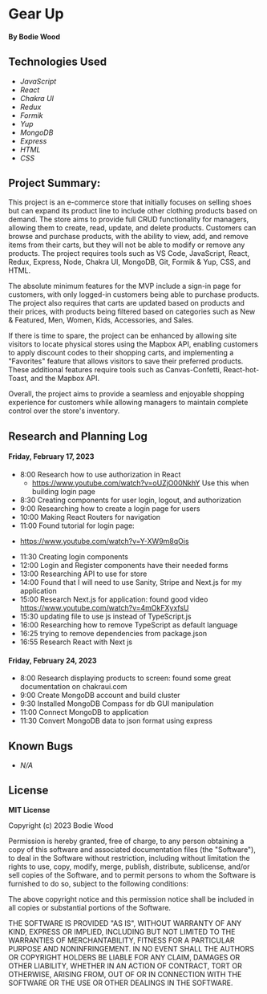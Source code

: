 # Gear Up

#### By Bodie Wood

## Technologies Used

* _JavaScript_
* _React_
* _Chakra UI_
* _Redux_
* _Formik_
* _Yup_
* _MongoDB_
* _Express_
* _HTML_
* _CSS_


## Project Summary: 

This project is an e-commerce store that initially focuses on selling shoes but can expand its product line to include other clothing products based on demand. The store aims to provide full CRUD functionality for managers, allowing them to create, read, update, and delete products. Customers can browse and purchase products, with the ability to view, add, and remove items from their carts, but they will not be able to modify or remove any products. The project requires tools such as VS Code, JavaScript, React, Redux, Express, Node, Chakra UI, MongoDB, Git, Formik & Yup, CSS, and HTML.

The absolute minimum features for the MVP include a sign-in page for customers, with only logged-in customers being able to purchase products. The project also requires that carts are updated based on products and their prices, with products being filtered based on categories such as New & Featured, Men, Women, Kids, Accessories, and Sales.

If there is time to spare, the project can be enhanced by allowing site visitors to locate physical stores using the Mapbox API, enabling customers to apply discount codes to their shopping carts, and implementing a "Favorites" feature that allows visitors to save their preferred products. These additional features require tools such as Canvas-Confetti, React-hot-Toast, and the Mapbox API.

Overall, the project aims to provide a seamless and enjoyable shopping experience for customers while allowing managers to maintain complete control over the store's inventory.


## Research and Planning Log
#### Friday, February 17, 2023
* 8:00 Research how to use authorization in React
  - https://www.youtube.com/watch?v=oUZjO00NkhY Use this when building login page
* 8:30 Creating components for user login, logout, and authorization
* 9:00 Researching how to create a login page for users
* 10:00 Making React Routers for navigation
* 11:00 Found tutorial for login page:
 - https://www.youtube.com/watch?v=Y-XW9m8qOis
* 11:30 Creating login components
* 12:00 Login and Register components have their needed forms
* 13:00 Researching API to use for store
* 14:00 Found that I will need to use Sanity, Stripe and Next.js for my application
* 15:00 Research Next.js for application: found good video https://www.youtube.com/watch?v=4mOkFXyxfsU
* 15:30 updating file to use js instead of TypeScript.js
* 16:00 Researching how to remove TypeScript as default language
* 16:25 trying to remove dependencies from package.json
* 16:55 Research React with Next js

#### Friday, February 24, 2023
* 8:00 Research displaying products to screen: found some great documentation on chakraui.com
* 9:00 Create MongoDB account and build cluster
* 9:30 Installed MongoDB Compass for db GUI manipulation
* 11:00 Connect MongoDB to application
* 11:30 Convert MongoDB data to json format using express

## Known Bugs
* _N/A_

## License

**MIT License**

Copyright (c) 2023 Bodie Wood

Permission is hereby granted, free of charge, to any person obtaining a copy of this software and associated documentation files (the "Software"), to deal in the Software without restriction, including without limitation the rights to use, copy, modify, merge, publish, distribute, sublicense, and/or sell copies of the Software, and to permit persons to whom the Software is furnished to do so, subject to the following conditions:

The above copyright notice and this permission notice shall be included in all copies or substantial portions of the Software.

THE SOFTWARE IS PROVIDED "AS IS", WITHOUT WARRANTY OF ANY KIND, EXPRESS OR IMPLIED, INCLUDING BUT NOT LIMITED TO THE WARRANTIES OF MERCHANTABILITY, FITNESS FOR A PARTICULAR PURPOSE AND NONINFRINGEMENT. IN NO EVENT SHALL THE AUTHORS OR COPYRIGHT HOLDERS BE LIABLE FOR ANY CLAIM, DAMAGES OR OTHER LIABILITY, WHETHER IN AN ACTION OF CONTRACT, TORT OR OTHERWISE, ARISING FROM, OUT OF OR IN CONNECTION WITH THE SOFTWARE OR THE USE OR OTHER DEALINGS IN THE SOFTWARE.